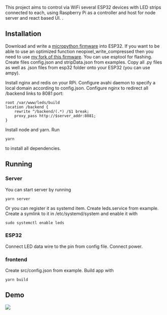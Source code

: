 This project aims to control via WiFi several ESP32 devices with LED strips connected to each, using Raspberry Pi as a controller and host for node server and react based UI. .

## Installation

Download and write a [micropython firmware](http://micropython.org/download#esp32) into ESP32. If you want to be able to use an optimized function neopixel_write_compressed then you need to use [my fork of this firmware](https://github.com/ivanovsaleksejs/micropython). You can use esptool for flashing. Create files config.json and stripData.json from examples. Copy all .py files as well as .json files from esp32 folder onto your ESP32 (you can use ampy).

Install nginx and redis on your RPi. Configure avahi daemon to specify a local domain according to config.json. Configure nginx to redirect all /backend links to 8081 port:

    root /var/www/leds/build
    location /backend {
        rewrite ^/backend/(.*) /$1 break;
        proxy_pass http://$server_addr:8081;
    }

Install node and yarn. Run 

`yarn`

to install all dependencies.

## Running 

### Server
You can start server by running

`yarn server`

Or you can register it as systemd item. Create leds.service from example. Create a symlink to it in /etc/systemd/system and enable it with

`sudo systemctl enable leds`

### ESP32

Connect LED data wire to the pin from config file. Connect power.

### frontend

Create src/config.json from example. Build app with 

`yarn build`

## Demo

[![](http://img.youtube.com/vi/OgqGnGTNRzs/0.jpg)](http://www.youtube.com/watch?v=OgqGnGTNRzs "")
